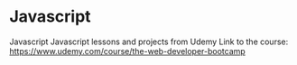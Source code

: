 # Javascript
Javascript
Javascript lessons and projects from Udemy
Link to the course: https://www.udemy.com/course/the-web-developer-bootcamp
